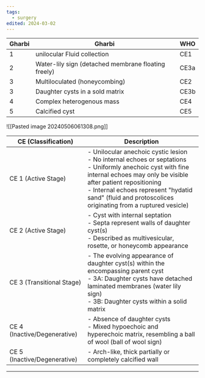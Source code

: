 ```yaml
---
tags:
  - surgery
edited: 2024-03-02
---
```



| Gharbi | Gharbi                                              | WHO  |
| ------ | --------------------------------------------------- | ---- |
| 1      | unilocular Fluid collection                         | CE1  |
| 2      | Water-lily sign (detached membrane floating freely) | CE3a |
| 3      | Multiloculated (honeycombing)                       | CE2  |
| 3      | Daughter cysts in a sold matrix                     | CE3b |
| 4      | Complex heterogenous mass                           | CE4  |
| 5      | Calcified cyst                                      | CE5  |

![[Pasted image 20240506061308.png]]

| CE (Classification)          | Description                                                                                                                                                                                                                                                                                  |
| ---------------------------- | -------------------------------------------------------------------------------------------------------------------------------------------------------------------------------------------------------------------------------------------------------------------------------------------- |
| CE 1 (Active Stage)          | - Unilocular anechoic cystic lesion<br>- No internal echoes or septations<br>- Uniformly anechoic cyst with fine internal echoes may only be visible after patient repositioning<br>- Internal echoes represent "hydatid sand" (fluid and protoscolices originating from a ruptured vesicle) |
| CE 2 (Active Stage)          | - Cyst with internal septation<br>- Septa represent walls of daughter cyst(s)<br>- Described as multivesicular, rosette, or honeycomb appearance                                                                                                                                             |
| CE 3 (Transitional Stage)    | - The evolving appearance of daughter cyst(s) within the encompassing parent cyst<br>- 3A: Daughter cysts have detached laminated membranes (water lily sign)<br>- 3B: Daughter cysts within a solid matrix                                                                                  |
| CE 4 (Inactive/Degenerative) | - Absence of daughter cysts<br>- Mixed hypoechoic and hyperechoic matrix, resembling a ball of wool (ball of wool sign)                                                                                                                                                                      |
| CE 5 (Inactive/Degenerative) | - Arch-like, thick partially or completely calcified wall                                                                                                                                                                                                                                    |


---
